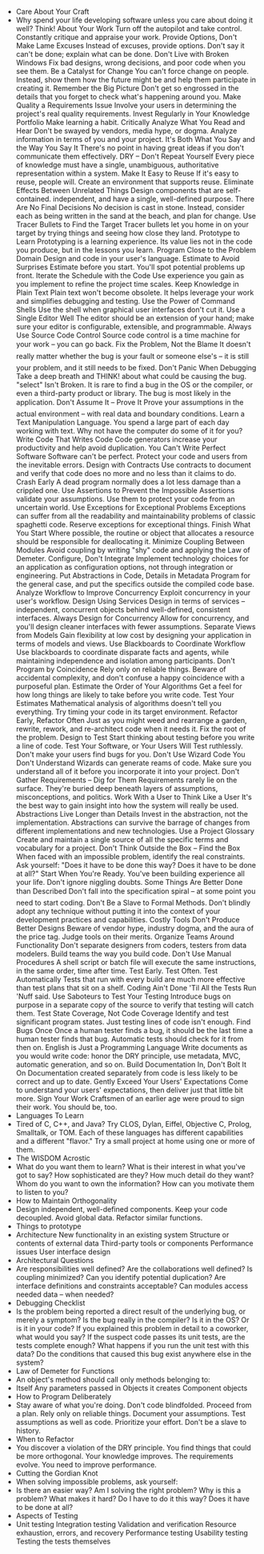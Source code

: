- Care About Your Craft
- Why spend your life developing software unless you care about doing it well?
    Think! About Your Work
    Turn off the autopilot and take control. Constantly critique and appraise your work.
    Provide Options, Don't Make Lame Excuses
    Instead of excuses, provide options. Don't say it can't be done; explain what can be done.
    Don't Live with Broken Windows
    Fix bad designs, wrong decisions, and poor code when you see them.
    Be a Catalyst for Change
    You can't force change on people. Instead, show them how the future might be and help them participate in creating it.
    Remember the Big Picture
    Don't get so engrossed in the details that you forget to check what's happening around you.
    Make Quality a Requirements Issue
    Involve your users in determining the project's real quality requirements.
    Invest Regularly in Your Knowledge Portfolio
    Make learning a habit.
    Critically Analyze What You Read and Hear
    Don't be swayed by vendors, media hype, or dogma. Analyze information in terms of you and your project.
    It's Both What You Say and the Way You Say It
    There's no point in having great ideas if you don't communicate them effectively.
    DRY – Don't Repeat Yourself
    Every piece of knowledge must have a single, unambiguous, authoritative representation within a system.
    Make It Easy to Reuse
    If it's easy to reuse, people will. Create an environment that supports reuse.
    Eliminate Effects Between Unrelated Things
    Design components that are self-contained. independent, and have a single, well-defined purpose.
    There Are No Final Decisions
    No decision is cast in stone. Instead, consider each as being written in the sand at the beach, and plan for change.
    Use Tracer Bullets to Find the Target
    Tracer bullets let you home in on your target by trying things and seeing how close they land.
    Prototype to Learn
    Prototyping is a learning experience. Its value lies not in the code you produce, but in the lessons you learn.
    Program Close to the Problem Domain
    Design and code in your user's language.
    Estimate to Avoid Surprises
    Estimate before you start. You'll spot potential problems up front.
    Iterate the Schedule with the Code
    Use experience you gain as you implement to refine the project time scales.
    Keep Knowledge in Plain Text
    Plain text won't become obsolete. It helps leverage your work and simplifies debugging and testing.
    Use the Power of Command Shells
    Use the shell when graphical user interfaces don't cut it.
    Use a Single Editor Well
    The editor should be an extension of your hand; make sure your editor is configurable, extensible, and programmable.
    Always Use Source Code Control
    Source code control is a time machine for your work – you can go back.
    Fix the Problem, Not the Blame
    It doesn't really matter whether the bug is your fault or someone else's – it is still your problem, and it still needs to be fixed.
    Don't Panic When Debugging
    Take a deep breath and THINK! about what could be causing the bug.
    "select" Isn't Broken.
    It is rare to find a bug in the OS or the compiler, or even a third-party product or library. The bug is most likely in the application.
    Don't Assume It – Prove It
    Prove your assumptions in the actual environment – with real data and boundary conditions.
    Learn a Text Manipulation Language.
    You spend a large part of each day working with text. Why not have the computer do some of it for you?
    Write Code That Writes Code
    Code generators increase your productivity and help avoid duplication.
    You Can't Write Perfect Software
    Software can't be perfect. Protect your code and users from the inevitable errors.
    Design with Contracts
    Use contracts to document and verify that code does no more and no less than it claims to do.
    Crash Early
    A dead program normally does a lot less damage than a crippled one.
    Use Assertions to Prevent the Impossible
    Assertions validate your assumptions. Use them to protect your code from an uncertain world.
    Use Exceptions for Exceptional Problems
    Exceptions can suffer from all the readability and maintainability problems of classic spaghetti code. Reserve exceptions for exceptional things.
    Finish What You Start
    Where possible, the routine or object that allocates a resource should be responsible for deallocating it.
    Minimize Coupling Between Modules
    Avoid coupling by writing "shy" code and applying the Law of Demeter.
    Configure, Don't Integrate
    Implement technology choices for an application as configuration options, not through integration or engineering.
    Put Abstractions in Code, Details in Metadata
    Program for the general case, and put the specifics outside the compiled code base.
    Analyze Workflow to Improve Concurrency
    Exploit concurrency in your user's workflow.
    Design Using Services
    Design in terms of services – independent, concurrent objects behind well-defined, consistent interfaces.
    Always Design for Concurrency
    Allow for concurrency, and you'll design cleaner interfaces with fewer assumptions.
    Separate Views from Models
    Gain flexibility at low cost by designing your application in terms of models and views.
    Use Blackboards to Coordinate Workflow
    Use blackboards to coordinate disparate facts and agents, while maintaining independence and isolation among participants.
    Don't Program by Coincidence
    Rely only on reliable things. Beware of accidental complexity, and don't confuse a happy coincidence with a purposeful plan.
    Estimate the Order of Your Algorithms
    Get a feel for how long things are likely to take before you write code.
    Test Your Estimates
    Mathematical analysis of algorithms doesn't tell you everything. Try timing your code in its target environment.
    Refactor Early, Refactor Often
    Just as you might weed and rearrange a garden, rewrite, rework, and re-architect code when it needs it. Fix the root of the problem.
    Design to Test
    Start thinking about testing before you write a line of code.
    Test Your Software, or Your Users Will
    Test ruthlessly. Don't make your users find bugs for you.
    Don't Use Wizard Code You Don't Understand
    Wizards can generate reams of code. Make sure you understand all of it before you incorporate it into your project.
    Don't Gather Requirements – Dig for Them
    Requirements rarely lie on the surface. They're buried deep beneath layers of assumptions, misconceptions, and politics.
    Work With a User to Think Like a User
    It's the best way to gain insight into how the system will really be used.
    Abstractions Live Longer than Details
    Invest in the abstraction, not the implementation. Abstractions can survive the barrage of changes from different implementations and new technologies.
    Use a Project Glossary
    Create and maintain a single source of all the specific terms and vocabulary for a project.
    Don't Think Outside the Box – Find the Box
    When faced with an impossible problem, identify the real constraints. Ask yourself: "Does it have to be done this way? Does it have to be done at all?"
    Start When You're Ready.
    You've been building experience all your life. Don't ignore niggling doubts.
    Some Things Are Better Done than Described
    Don't fall into the specification spiral – at some point you need to start coding.
    Don't Be a Slave to Formal Methods.
    Don't blindly adopt any technique without putting it into the context of your development practices and capabilities.
    Costly Tools Don't Produce Better Designs
    Beware of vendor hype, industry dogma, and the aura of the price tag. Judge tools on their merits.
    Organize Teams Around Functionality
    Don't separate designers from coders, testers from data modelers. Build teams the way you build code.
    Don't Use Manual Procedures
    A shell script or batch file will execute the same instructions, in the same order, time after time.
    Test Early. Test Often. Test Automatically
    Tests that run with every build are much more effective than test plans that sit on a shelf.
    Coding Ain't Done 'Til All the Tests Run
    'Nuff said.
    Use Saboteurs to Test Your Testing
    Introduce bugs on purpose in a separate copy of the source to verify that testing will catch them.
    Test State Coverage, Not Code Coverage
    Identify and test significant program states. Just testing lines of code isn't enough.
    Find Bugs Once
    Once a human tester finds a bug, it should be the last time a human tester finds that bug. Automatic tests should check for it from then on.
    English is Just a Programming Language
    Write documents as you would write code: honor the DRY principle, use metadata, MVC, automatic generation, and so on.
    Build Documentation In, Don't Bolt It On
    Documentation created separately from code is less likely to be correct and up to date.
    Gently Exceed Your Users' Expectations
    Come to understand your users' expectations, then deliver just that little bit more.
    Sign Your Work
    Craftsmen of an earlier age were proud to sign their work. You should be, too.
- Languages To Learn
- Tired of C, C++, and Java? Try CLOS, Dylan, Eiffel, Objective C, Prolog, Smalltalk, or TOM. Each of these languages has different capabilities and a different "flavor." Try a small project at home using one or more of them.
- The WISDOM Acrostic
- What do you want them to learn?
    What is their interest in what you've got to say?
    How sophisticated are they?
    How much detail do they want?
    Whom do you want to own the information?
    How can you motivate them to listen to you?
- How to Maintain Orthogonality
- Design independent, well-defined components.
    Keep your code decoupled.
    Avoid global data.
    Refactor similar functions.
- Things to prototype
- Architecture
    New functionality in an existing system
    Structure or contents of external data
    Third-party tools or components
    Performance issues
    User interface design
- Architectural Questions
- Are responsibilities well defined?
    Are the collaborations well defined?
    Is coupling minimized?
    Can you identify potential duplication?
    Are interface definitions and constraints acceptable?
    Can modules access needed data – when needed?
- Debugging Checklist
- Is the problem being reported a direct result of the underlying bug, or merely a symptom?
    Is the bug really in the compiler? Is it in the OS? Or is it in your code?
    If you explained this problem in detail to a coworker, what would you say?
    If the suspect code passes its unit tests, are the tests complete enough? What happens if you run the unit test with this data?
    Do the conditions that caused this bug exist anywhere else in the system?
- Law of Demeter for Functions
- An object's method should call only methods belonging to:
- Itself
    Any parameters passed in
    Objects it creates
    Component objects
- How to Program Deliberately
- Stay aware of what you're doing.
    Don't code blindfolded.
    Proceed from a plan.
    Rely only on reliable things.
    Document your assumptions.
    Test assumptions as well as code.
    Prioritize your effort.
    Don't be a slave to history.
- When to Refactor
- You discover a violation of the DRY principle.
    You find things that could be more orthogonal.
    Your knowledge improves.
    The requirements evolve.
    You need to improve performance.
- Cutting the Gordian Knot
- When solving impossible problems, ask yourself:
- Is there an easier way?
    Am I solving the right problem?
    Why is this a problem?
    What makes it hard?
    Do I have to do it this way?
    Does it have to be done at all?
- Aspects of Testing
- Unit testing
    Integration testing
    Validation and verification
    Resource exhaustion, errors, and recovery
    Performance testing
    Usability testing
    Testing the tests themselves